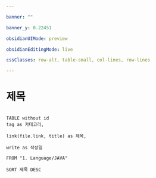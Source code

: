 ```yaml
---

banner: ""

banner_y: 0.22451

obsidianUIMode: preview

obsidianEditingMode: live

cssClasses: row-alt, table-small, col-lines, row-lines

---
```


# 제목

```dataview

TABLE without id
tag as 카테고리,

link(file.link, title) as 제목,

write as 작성일

FROM "1. Language/JAVA"

SORT 제목 DESC

```



